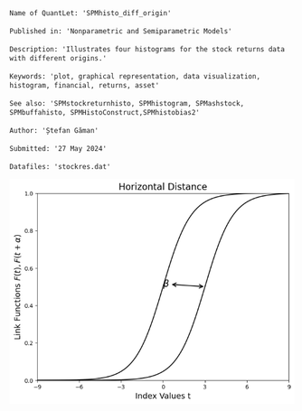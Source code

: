 ```
Name of QuantLet: 'SPMhisto_diff_origin'

Published in: 'Nonparametric and Semiparametric Models'

Description: 'Illustrates four histograms for the stock returns data with different origins.'

Keywords: 'plot, graphical representation, data visualization, histogram, financial, returns, asset'

See also: 'SPMstockreturnhisto, SPMhistogram, SPMashstock, SPMbuffahisto, SPMHistoConstruct,SPMhistobias2'

Author: 'Ștefan Găman'

Submitted: '27 May 2024'

Datafiles: 'stockres.dat'

```
<div align="center">
<img src="https://raw.githubusercontent.com/StefanGam/test-repo/main/Exemple1/coeffU_transparent.png?token=BE4CI77H3DJH5FG2K3GQCB3HGT4PC" alt="Histogram" />
</div>

